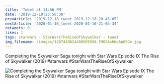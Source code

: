 ```yaml
---
title: 'Tweet at 11:56 PM'
date: '2019-12-18T23:56:38'
prevArticle: '2019-12-18_tweet-2019-12-18-20-43-05'
nextArticle: '2020-01-16_tweet-2020-01-16-21-03-34'
retweets: 0
likes: 1
tags: starwars - StarWarsTheRiseOfSkywalker - tweet
img_filename: /images/1207449624480505856-EMG5AvHWoAA69Gv.jpg
---
```

Completing the Skywalker Saga tonight with Star Wars Episode IX The Rise of Skywalker (2019) #starwars #StarWarsTheRiseOfSkywalker

![Completing the Skywalker Saga tonight with Star Wars Episode IX The Rise of Skywalker (2019) #starwars #StarWarsTheRiseOfSkywalker](/images/1207449624480505856-EMG5AvHWoAA69Gv.jpg "Completing the Skywalker Saga tonight with Star Wars Episode IX The Rise of Skywalker (2019) #starwars #StarWarsTheRiseOfSkywalker")